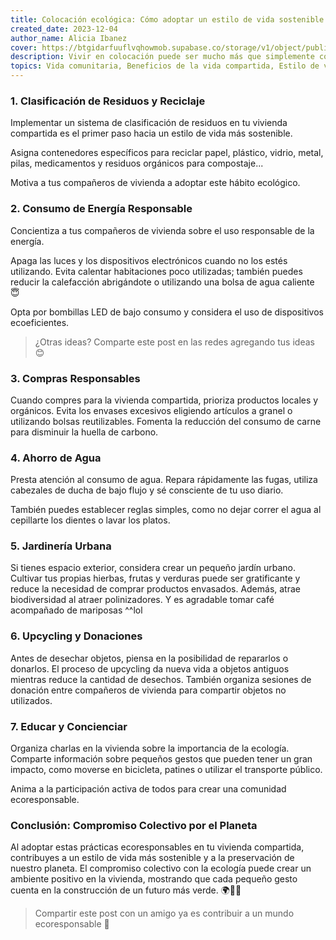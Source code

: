 ```yaml
---
title: Colocación ecológica: Cómo adoptar un estilo de vida sostenible con tus compañeros de piso
created_date: 2023-12-04
author_name: Alicia Ibanez
cover: https://btgidarfuuflvqhowmob.supabase.co/storage/v1/object/public/blog/eco-friendly-shared-living-how-to-adopt-a-sustainable-lifestyle-with-your-roommates.webp?t=2023-12-04T15%3A26%3A22.289Z
description: Vivir en colocación puede ser mucho más que simplemente compartir espacio. También puede ser una oportunidad para vivir de manera ecoamigable y reducir nuestro impacto en el medio ambiente. Descubre cómo adoptar un estilo de vida sostenible con tus compañeros de piso y contribuir a la preservación de nuestro planeta.
topics: Vida comunitaria, Beneficios de la vida compartida, Estilo de vida sostenible, Vida compartida, Ecología
---
```


### 1. Clasificación de Residuos y Reciclaje

Implementar un sistema de clasificación de residuos en tu vivienda compartida es el primer paso hacia un estilo de vida más sostenible.

Asigna contenedores específicos para reciclar papel, plástico, vidrio, metal, pilas, medicamentos y residuos orgánicos para compostaje...

Motiva a tus compañeros de vivienda a adoptar este hábito ecológico.

### 2. Consumo de Energía Responsable

Concientiza a tus compañeros de vivienda sobre el uso responsable de la energía.

Apaga las luces y los dispositivos electrónicos cuando no los estés utilizando. Evita calentar habitaciones poco utilizadas; también puedes reducir la calefacción abrigándote o utilizando una bolsa de agua caliente 😇

Opta por bombillas LED de bajo consumo y considera el uso de dispositivos ecoeficientes.

> ¿Otras ideas? Comparte este post en las redes agregando tus ideas 😊

### 3. Compras Responsables

Cuando compres para la vivienda compartida, prioriza productos locales y orgánicos. Evita los envases excesivos eligiendo artículos a granel o utilizando bolsas reutilizables. Fomenta la reducción del consumo de carne para disminuir la huella de carbono.

### 4. Ahorro de Agua

Presta atención al consumo de agua. Repara rápidamente las fugas, utiliza cabezales de ducha de bajo flujo y sé consciente de tu uso diario.

También puedes establecer reglas simples, como no dejar correr el agua al cepillarte los dientes o lavar los platos.

### 5. Jardinería Urbana

Si tienes espacio exterior, considera crear un pequeño jardín urbano. Cultivar tus propias hierbas, frutas y verduras puede ser gratificante y reduce la necesidad de comprar productos envasados. Además, atrae biodiversidad al atraer polinizadores. Y es agradable tomar café acompañado de mariposas ^^lol

### 6. Upcycling y Donaciones

Antes de desechar objetos, piensa en la posibilidad de repararlos o donarlos. El proceso de upcycling da nueva vida a objetos antiguos mientras reduce la cantidad de desechos. También organiza sesiones de donación entre compañeros de vivienda para compartir objetos no utilizados.

### 7. Educar y Concienciar

Organiza charlas en la vivienda sobre la importancia de la ecología. Comparte información sobre pequeños gestos que pueden tener un gran impacto, como moverse en bicicleta, patines o utilizar el transporte público.

Anima a la participación activa de todos para crear una comunidad ecoresponsable.

### Conclusión: Compromiso Colectivo por el Planeta

Al adoptar estas prácticas ecoresponsables en tu vivienda compartida, contribuyes a un estilo de vida más sostenible y a la preservación de nuestro planeta. El compromiso colectivo con la ecología puede crear un ambiente positivo en la vivienda, mostrando que cada pequeño gesto cuenta en la construcción de un futuro más verde. 🌍💚🏡

> Compartir este post con un amigo ya es contribuir a un mundo ecoresponsable 🥰
